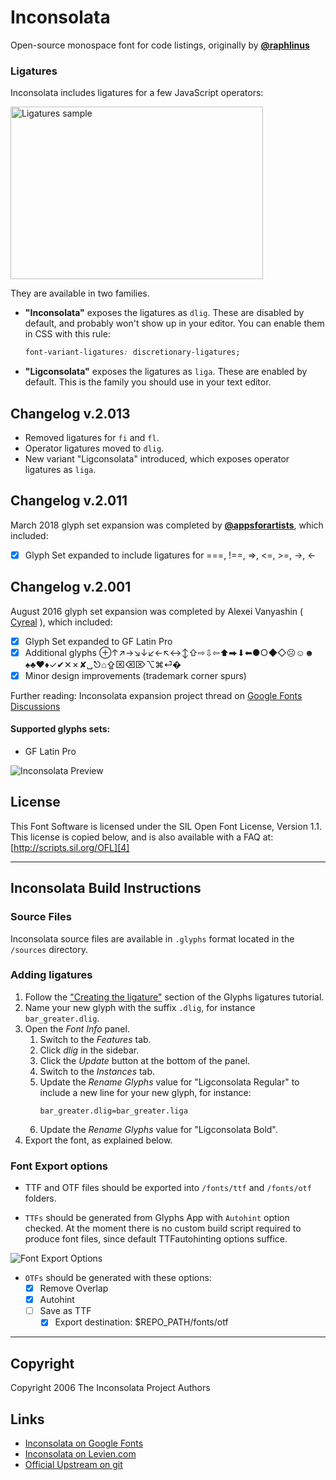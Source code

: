 # Inconsolata

Open-source monospace font for code listings, originally by [**@raphlinus**](https://github.com/raphlinus/)

### Ligatures

Inconsolata includes ligatures for a few JavaScript operators:

<img
  src = "./documentation/img/ligature-sample.png"
  alt = "Ligatures sample"
  width = "404" height = "276"
/>

They are available in two families.

- **"Inconsolata"** exposes the ligatures as `dlig`.  These are disabled by default, and probably won't show up in your editor.  You can enable them in CSS with this rule:
   ```css
  font-variant-ligatures: discretionary-ligatures;
  ```
- **"Ligconsolata"** exposes the ligatures as `liga`.  These are enabled by default.  This is the family you should use in your text editor.

## Changelog v.2.013

- Removed ligatures for `fi` and `fl`.
- Operator ligatures moved to `dlig`.
- New variant "Ligconsolata" introduced, which exposes operator ligatures as `liga`.

## Changelog v.2.011

March 2018 glyph set expansion was completed by [**@appsforartists**](https://github.com/appsforartists/), which included:

- [x] Glyph Set expanded to include ligatures for ===, !==, =>, <=, >=, ->, <-

## Changelog v.2.001

August 2016 glyph set expansion was completed by Alexei Vanyashin ( [Cyreal][5] ), which included:

- [x] Glyph Set expanded to GF Latin Pro
- [x] Additional glyphs ⊕↑↗→↘↓↙←↖↔↕⇧⇨⇩⇦⬆⮕⬇⬅●○◆◇☹☺☻♠♣♥♦✓✔✕✗✘␣⎋⌂⇪⌧⌫⌦⌥⌘⏎�
- [x] Minor design improvements (trademark corner spurs)

Further reading: Inconsolata expansion project thread on [Google Fonts Discussions][6]

#### Supported glyphs sets:

* GF Latin Pro

![Inconsolata Preview](documentation/img/inco-preview.png)

## License

This Font Software is licensed under the SIL Open Font License, Version 1.1.
This license is copied below, and is also available with a FAQ at:
[http://scripts.sil.org/OFL][4]

----

## Inconsolata Build Instructions

### Source Files

Inconsolata source files are available in `.glyphs` format located in the `/sources` directory.

### Adding ligatures

1. Follow the ["Creating the ligature"](https://glyphsapp.com/tutorials/ligatures) section of the Glyphs ligatures tutorial.
2. Name your new glyph with the suffix `.dlig`, for instance `bar_greater.dlig`.
3. Open the _Font Info_ panel.
   1. Switch to the _Features_ tab.
   2. Click _dlig_ in the sidebar.
   3. Click the _Update_ button at the bottom of the panel.
   4. Switch to the _Instances_ tab.
   5. Update the _Rename Glyphs_ value for "Ligconsolata Regular" to include a new line for your new glyph, for instance:
      ```
      bar_greater.dlig=bar_greater.liga
      ```
   6. Update the _Rename Glyphs_ value for "Ligconsolata Bold".
4. Export the font, as explained below.

### Font Export options

* TTF and OTF files should be exported into `/fonts/ttf` and `/fonts/otf` folders.

* `TTFs` should be generated from Glyphs App with `Autohint` option checked. At the moment there is no custom build script required to produce font files, since default TTFautohinting options suffice.

![Font Export Options](documentation/font-export.png)

* `OTFs` should be generated with these options:
	* [X] Remove Overlap
	* [X] Autohint
  * [ ] Save as TTF
	* [X] Export destination: $REPO_PATH/fonts/otf

----

## Copyright

Copyright 2006 The Inconsolata Project Authors

## Links

* [Inconsolata on Google Fonts][1]
* [Inconsolata on Levien.com][2]
* [Official Upstream on git][3]

[1]: https://fonts.google.com/specimen/Inconsolata
[2]: http://levien.com/type/myfonts/inconsolata.html
[3]: https://github.com/google/fonts/tree/master/ofl/inconsolata
[4]: http://scripts.sil.org/OFL
[5]: http://cyreal.org
[6]: https://groups.google.com/forum/#!searchin/googlefonts-discuss/inconsolata%7Csort:relevance/googlefonts-discuss/wgVuOx9yo5k/2QSUQ78CCQAJ
